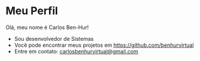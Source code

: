 # Meu Perfil

Olá, meu nome é Carlos Ben-Hur!

- Sou desenvolvedor de Sistemas
- Você pode encontrar meus projetos em https://github.com/benhurvirtual
- Entre em contato: carlosbenhurvirtual@gmail.com
